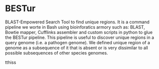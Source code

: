 # BESTur
BLAST-Empowered Search Tool to find unique regions. It is a command pipeline we worte in Bash using bioinforatics armory such as: BLAST, Bowtie mapper, Cufflinks assembler and custom scripts in python to glue the BESTur pipeline. This pipeline is useful to discover unique regions in a query genome (i.e. a pathogen genome). We defined unique region of a genome as a subsequence of it that is absent or is very dissimilar to all possible subsequences of other species genomes.

tthiss
